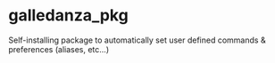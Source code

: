 # galledanza_pkg
Self-installing package to automatically set user defined commands &amp; preferences (aliases, etc...)
